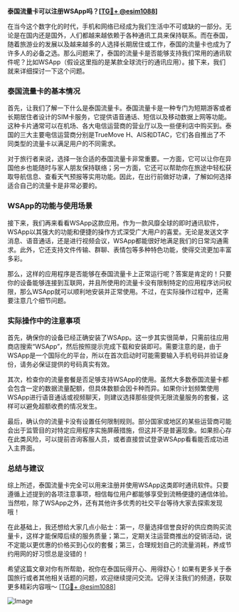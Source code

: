 **泰国流量卡可以注册WSApp吗？[[TG💪+ @esim1088](https://t.me/s/esim1088)]**

在当今这个数字化的时代，手机和网络已经成为我们生活中不可或缺的一部分。无论是在国内还是国外，人们都越来越依赖于各种通讯工具来保持联系。而在泰国，随着旅游业的发展以及越来越多的人选择长期居住或工作，泰国的流量卡也成为了许多人的必备之选。那么问题来了，泰国的流量卡是否能够支持我们常用的通讯软件呢？比如WSApp（假设这里指的是某款全球流行的通讯应用）。接下来，我们就来详细探讨一下这个问题。

### 泰国流量卡的基本情况

首先，让我们了解一下什么是泰国流量卡。泰国流量卡是一种专门为短期游客或者长期居住者设计的SIM卡服务，它提供语音通话、短信以及移动数据上网等功能。这种卡片通常可以在机场、各大电信运营商的营业厅以及一些便利店中购买到。泰国的三大主要电信运营商分别是TrueMove H、AIS和DTAC，它们各自推出了不同类型的流量卡以满足用户的不同需求。

对于旅行者来说，选择一张合适的泰国流量卡非常重要。一方面，它可以让你在异国他乡也能随时与家人朋友保持联络；另一方面，它还可以帮助你在旅途中轻松获取导航信息、查看天气预报等实用功能。因此，在出行前做好功课，了解如何选择适合自己的流量卡是非常必要的。

### WSApp的功能与使用场景

接下来，我们再来看看WSApp这款应用。作为一款风靡全球的即时通讯软件，WSApp以其强大的功能和便捷的操作方式深受广大用户的喜爱。无论是发送文字消息、语音通话，还是进行视频会议，WSApp都能很好地满足我们的日常沟通需求。此外，它还支持文件传输、群聊、表情包等多种特色功能，使得交流更加丰富多彩。

那么，这样的应用程序是否能够在泰国流量卡上正常运行呢？答案是肯定的！只要你的设备能够连接到互联网，并且所使用的流量卡没有限制特定的应用程序访问权限，那么WSApp就可以顺利地安装并正常使用。不过，在实际操作过程中，还需要注意几个细节问题。

### 实际操作中的注意事项

首先，确保你的设备已经正确安装了WSApp。这一步其实很简单，只需前往应用商店搜索“WSApp”，然后按照提示完成下载和安装即可。需要注意的是，由于WSApp是一个国际化的平台，所以在首次启动时可能需要输入手机号码并验证身份，请务必保证提供的号码真实有效。

其次，检查你的流量套餐是否足够支持WSApp的使用。虽然大多数泰国流量卡都会包含一定的数据流量配额，但具体数额会因卡种而异。如果你计划频繁使用WSApp进行语音通话或视频聊天，则建议选择那些提供无限流量服务的套餐，这样可以避免超额收费的情况发生。

最后，确认你的流量卡没有设置任何限制规则。部分国家或地区的某些运营商可能会出于监管目的对特定应用程序实施屏蔽措施，但这并不是普遍现象。如果担心存在此类风险，可以提前咨询客服人员，或者直接尝试登录WSApp看看能否成功进入主界面。

### 总结与建议

综上所述，泰国流量卡完全可以用来注册并使用WSApp这类即时通讯软件。只要遵循上述提到的各项注意事项，相信每位用户都能够享受到流畅便捷的通信体验。当然啦，除了WSApp之外，还有其他许多优秀的社交平台等待大家去探索发现哦！

在此基础上，我还想给大家几点小贴士：第一，尽量选择信誉良好的供应商购买流量卡，这样才能保障后续的服务质量；第二，定期关注运营商推出的促销活动，说不定能以更优惠的价格买到心仪的套餐；第三，合理规划自己的流量消耗，养成节约用网的好习惯总是没错的！

希望这篇文章对你有所帮助，祝你在泰国玩得开心、用得舒心！如果有更多关于泰国旅行或者其他相关话题的问题，欢迎继续提问交流。记得关注我们的频道，获取更多精彩内容哦～ [[TG💪+ @esim1088](https://t.me/s/esim1088)]

![Image](https://i.postimg.cc/4NQfJmqS/Snipaste-2025-05-13-00-14-12.png)